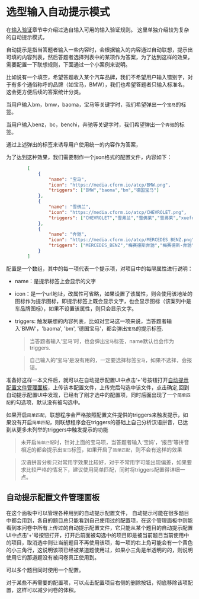 # 选型输入自动提示模式

在[输入验证](./input-validation.md)章节中介绍过选自输入可用的输入验证规则。
这里单独介绍较为复杂的自动提示模式，

自动提示是指当答题者输入一些内容时，会根据输入的内容通过自动联想，提示出可填的内容列表，然后答题者选择列表中的某项作为答案，为了达到这样的效果，需要配置一下联想规则，下面通过一个小案例来说明。

比如说有一个填空，希望答题收入某个汽车品牌，我们不希望用户输入错别字，对于有多个通俗称呼的品牌（如宝马，BMW），我们也希望答题者只输入标准名，这会更方便后续的答案统计分类。

当用户输入bm，bmw，baoma，宝马等关键字时，我们希望弹出一个`宝马`的标签。

当用户输入benz，bc，benchi，奔驰等关键字时，我们希望弹出一个`奔驰`的标签。

通过上述弹出的标签来诱导用户使用统一的内容作为答案，

为了达到这种效果，我们需要制作一个json格式的配置文件，内容如下：

```json
        [
            {
                "name": "宝马",
                "icon": "https://media.cform.io/atcp/BMW.png",
                "triggers": ["BMW","baoma","bm","德国宝马"]
            },
            {
                "name": "雪佛兰",
                "icon": "https://media.cform.io/atcp/CHEVROLET.png",
                "triggers": ["CHEVROLET","雪弗兰","雪佛莱","雪弗莱","xuefolan","xfl"]
            },
            {
                "name": "奔驰",
                "icon": "https://media.cform.io/atcp/MERCEDES_BENZ.png",
                "triggers": ["MERCEDES_BENZ","梅赛德斯奔驰","梅赛德斯-奔驰","梅赛德斯","benchi","bc","BENZ","平治"]
            }
        ]
```
配置是一个数组，其中的每一项代表一个提示项，对项目中的每隔属性进行说明：

+ name：是提示标签上会显示的文字
+ icon：是一个url地址，改属性可省略，如果设置了该属性，则会使用该地址的图标作为提示图标，即提示标签上既会显示文字，也会显示图标（该案列中是车品牌图标），如果不设置该属性，则只会显示文字。
+ triggers: 触发联想的内容列表，比如对宝马这一项来说，当答题者输入'BMW'，'baoma', 'bm', '德国宝马'，都会弹出`宝马`的提示标签.
    > 当答题者输入‘宝马’时，也会弹出`宝马`标签，name默认也会作为triggers.

    > 自己输入的'宝马'是没有用的，一定要选择标签`宝马`，如果不选择，会报错。

准备好这样一本文件后，就可以在自动提示配置UI中点击‘+’号按钮打开[自动提示配置文件管理面板](#自动提示配置文件管理面板)，上传该本配置文件，上传完后勾选中该文件，点击确定,回到自动提示配置UI中发现，已经有了刚才选中的配置项，同时后面出现了一个`简单匹配`的勾选项，默认没有被勾选中。

如果开启`简单匹配`，联想程序会严格按照配置文件提供的triggers来触发提示，如果没有开启`简单匹配`，则联想程序会在triggers的基础上自己分析汉语拼音，已达到从更多未列举的triggers中触发提示的功能

> 未开启`简单匹配`时，针对上面的宝马项，当答题者输入‘宝妈’，‘报目’等拼音相近的都会提示出`宝马`标签，如果开启了`简单匹配`，则不会有这样的效果

> 汉语拼音分析只对常用字效果比较好，对于不常用字可能出现偏差，如果要求比较严格的情况下，建议使用简单匹配，同时将triggers配置得详细一点。


## 自动提示配置文件管理面板

在这个面板中可以管理各种用到的自动提示配置文件，
自动提示可能在很多题目中都会用到，各自的题目总只能看到自己使用过的配置项，在这个管理面板中则能看到本问卷中所有上传过的自动提示配置文件，它只能从某个题目的自动提示配置UI中点击'+'号按钮打开，打开后前面被勾选中的项目即是被当前题目当前使用中的项目，取消选中则让当前题目不再使用该项，每一项的右上角可能会有一个黄色的小三角行，这说明该项已经被某道题使用过，如果小三角是半透明的的，则说明使用它的那道题没有被问卷真正使用到。

可以多个题目同时使用一个配置。

对于某些不再需要的配置项，可以点击配置项目右侧的删除按钮，彻底移除该项配置，这样可以减少问卷的体积。


